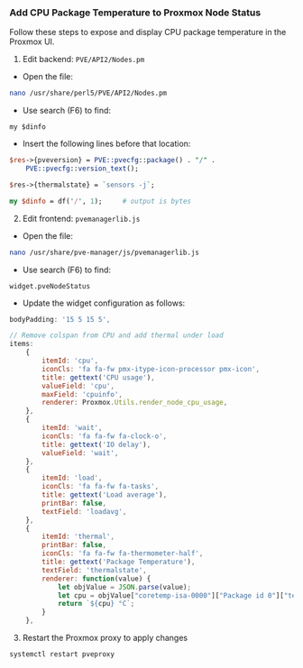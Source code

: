 ### Add CPU Package Temperature to Proxmox Node Status

Follow these steps to expose and display CPU package temperature in the Proxmox UI.

1) Edit backend: `PVE/API2/Nodes.pm`

- Open the file:

```bash
nano /usr/share/perl5/PVE/API2/Nodes.pm
```

- Use search (F6) to find:

```
my $dinfo
```

- Insert the following lines before that location:

```perl
$res->{pveversion} = PVE::pvecfg::package() . "/" .
    PVE::pvecfg::version_text();

$res->{thermalstate} = `sensors -j`;

my $dinfo = df('/', 1);     # output is bytes
```

2) Edit frontend: `pvemanagerlib.js`

- Open the file:

```bash
nano /usr/share/pve-manager/js/pvemanagerlib.js
```

- Use search (F6) to find:

```
widget.pveNodeStatus
```

- Update the widget configuration as follows:

```js
bodyPadding: '15 5 15 5',

// Remove colspan from CPU and add thermal under load
items: 
    {
        itemId: 'cpu',
        iconCls: 'fa fa-fw pmx-itype-icon-processor pmx-icon',
        title: gettext('CPU usage'),
        valueField: 'cpu',
        maxField: 'cpuinfo',
        renderer: Proxmox.Utils.render_node_cpu_usage,
    },
    {
        itemId: 'wait',
        iconCls: 'fa fa-fw fa-clock-o',
        title: gettext('IO delay'),
        valueField: 'wait',
    },
    {
        itemId: 'load',
        iconCls: 'fa fa-fw fa-tasks',
        title: gettext('Load average'),
        printBar: false,
        textField: 'loadavg',
    },
    {
        itemId: 'thermal',
        printBar: false,
        iconCls: 'fa fa-fw fa-thermometer-half',
        title: gettext('Package Temperature'),
        textField: 'thermalstate',
        renderer: function(value) {
            let objValue = JSON.parse(value);
            let cpu = objValue["coretemp-isa-0000"]["Package id 0"]["temp1_input"];
            return `${cpu} °C`;
        }
    },
```
3) Restart the Proxmox proxy to apply changes

```bash
systemctl restart pveproxy
```